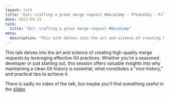 ```yaml
---
layout: talk
title: "Git: crafting a great merge request #WarpCamp - Přednášky - Filip Procházka"
date: 2023-09-15
talk:
  title: "Git: crafting a great merge request #WarpCamp"
meta:
  description: "This talk delves into the art and science of creating high-quality merge requests by leveraging effective Git practices. Whether you're a seasoned developer or just starting out, this session offers valuable insights into why maintaining a clean Git history is essential, what constitutes a \"nice history,\" and practical tips to achieve it."
---
```


This talk delves into the art and science of creating high-quality merge requests by leveraging effective Git practices.
Whether you're a seasoned developer or just starting out, this session offers valuable insights into
why maintaining a clean Git history is essential, what constitutes a "nice history," and practical tips to achieve it.

There is sadly no video of the talk, but maybe you'll find something useful in the [slides][slides]

[slides]: https://docs.google.com/presentation/d/1hOq_3V4NdtDpt2f2jMX96tyDD50uk0PJVw6W95fX6JI/edit?usp=sharing

